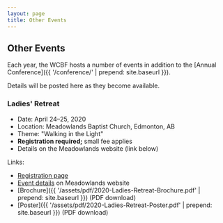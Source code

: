 ```yaml
---
layout: page
title: Other Events
---
```


## Other Events

Each year, the WCBF hosts a number of events in addition to the [Annual Conference]({{ '/conference/' | prepend: site.baseurl }}). 

Details will be posted here as they become available.

### Ladies' Retreat

* Date: April 24&ndash;25, 2020
* Location: Meadowlands Baptist Church, Edmonton, AB
* Theme: "Walking in the Light"
* **Registration required;** small fee applies
* Details on the Meadowlands website (link below)

Links:

* [Registration page](https://www.eventbrite.ca/e/ladies-retreat-at-meadowlands-tickets-94485383325)
* [Event details](https://meadowlandsbaptist.ca/ladies-retreat-april-24-25-2020/) on Meadowlands website
* [Brochure]({{ '/assets/pdf/2020-Ladies-Retreat-Brochure.pdf' | prepend: site.baseurl }}) (PDF download)
* [Poster]({{ '/assets/pdf/2020-Ladies-Retreat-Poster.pdf' | prepend: site.baseurl }}) (PDF download)
